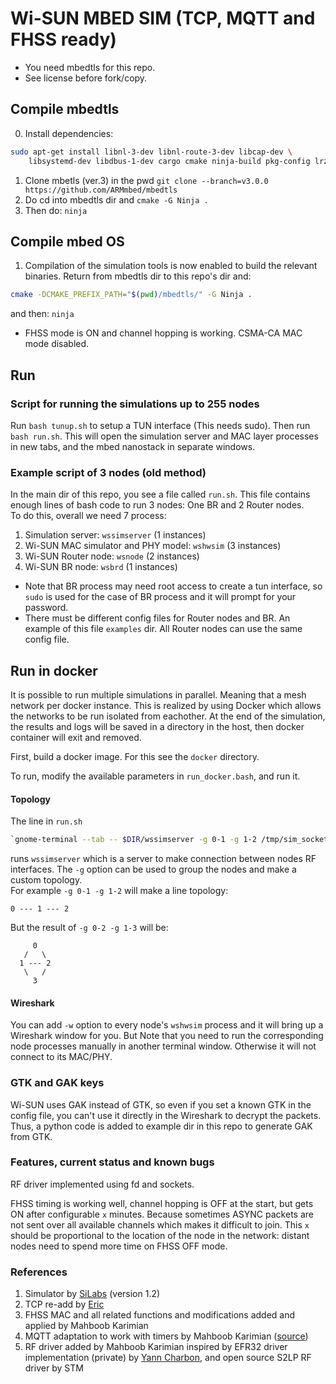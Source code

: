 # Wi-SUN MBED SIM (TCP, MQTT and FHSS ready)

* You need mbedtls for this repo.
* See license before fork/copy.

## Compile mbedtls

0) Install dependencies:
```bash
sudo apt-get install libnl-3-dev libnl-route-3-dev libcap-dev \
    libsystemd-dev libdbus-1-dev cargo cmake ninja-build pkg-config lrzsz
   ```
1) Clone mbetls (ver.3) in the pwd `git clone --branch=v3.0.0 https://github.com/ARMmbed/mbedtls`
2) Do cd into mbedtls dir and `cmake -G Ninja .`
3) Then do: `ninja`

## Compile mbed OS

1) Compilation of the simulation tools is now enabled to build the relevant binaries. Return from mbedtls dir to this repo's dir and:

```bash
cmake -DCMAKE_PREFIX_PATH="$(pwd)/mbedtls/" -G Ninja .
```

and then: `ninja`

* FHSS mode is ON and channel hopping is working. CSMA-CA MAC mode disabled.

## Run

### Script for running the simulations up to 255 nodes

Run `bash tunup.sh` to setup a TUN interface (This needs sudo). Then run `bash run.sh`. This will open the simulation server and MAC layer processes in new tabs, and the mbed nanostack in separate windows.

### Example script of 3 nodes (old method)

In the main dir of this repo, you see a file called `run.sh`. This file contains enough lines of bash code to run 3 nodes: One BR and 2 Router nodes.\
To do this, overall we need 7 process:

1) Simulation server: `wssimserver` (1 instances)
2) Wi-SUN MAC simulator and PHY model: `wshwsim` (3 instances)
3) Wi-SUN Router node: `wsnode` (2 instances)
4) Wi-SUN BR node: `wsbrd` (1 instances)

* Note that BR process may need root access to create a tun interface, so `sudo` is used for the case of BR process and it will prompt for your password.
* There must be different config files for Router nodes and BR. An example of this file `examples` dir. All Router nodes can use the same config file.

## Run in docker

It is possible to run multiple simulations in parallel. Meaning that a mesh network per docker instance. This is realized by using Docker which allows the networks to be run isolated from eachother. At the end of the simulation, the results and logs will be saved in a directory in the host, then docker container will exit and removed.

First, build a docker image. For this see the `docker` directory.

To run, modify the available parameters in `run_docker.bash`, and run it.


#### Topology

The line in `run.sh`

```bash
`gnome-terminal --tab -- $DIR/wssimserver -g 0-1 -g 1-2 /tmp/sim_socket --dump`
```

runs `wssimserver` which is a server to make connection between nodes RF interfaces. The `-g` option can be used to group the nodes and make a custom topology.\
For example `-g 0-1 -g 1-2` will make a line topology:

```text
0 --- 1 --- 2
```

But the result of `-g 0-2 -g 1-3` will be:

```text
     0
   /   \
  1 --- 2
   \   /
     3
```

#### Wireshark

You can add `-w` option to every node's `wshwsim` process and it will bring up a Wireshark window for you. But Note that you need to run the corresponding node processes manually in another terminal window. Otherwise it will not connect to its MAC/PHY.

### GTK and GAK keys

Wi-SUN uses GAK instead of GTK, so even if you set a known GTK in the config file, you can't use it directly in the Wireshark to decrypt the packets. Thus, a python code is added to example dir in this repo to generate GAK from GTK.

### Features, current status and known bugs

RF driver implemented using fd and sockets.

FHSS timing is working well, channel hopping is OFF at the start, but gets ON after configurable `x` minutes. Because sometimes ASYNC packets are not sent over all available channels which makes it difficult to join. This `x` should be proportional to the location of the node in the network: distant nodes need to spend more time on FHSS OFF mode.


### References

1. Simulator by [SiLabs](https://github.com/SiliconLabs/wisun-br-linux) (version 1.2)
2. TCP re-add by [Eric](https://github.com/ercclpn)
3. FHSS MAC and all related functions and modifications added and applied by Mahboob Karimian
4. MQTT adaptation to work with timers by Mahboob Karimian ([source](https://github.com/eclipse/paho.mqtt.embedded-c))
5. RF driver added by Mahboob Karimian inspired by EFR32 driver implementation (private) by [Yann Charbon](https://github.com/YannCharbon), and open source S2LP RF driver by STM
